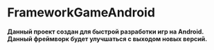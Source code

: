 # FrameworkGameAndroid

<b>Данный проект создан для быстрой разработки игр на Android.
Данный фреймворк будет улучшаться с выходом новых версий.</b>
